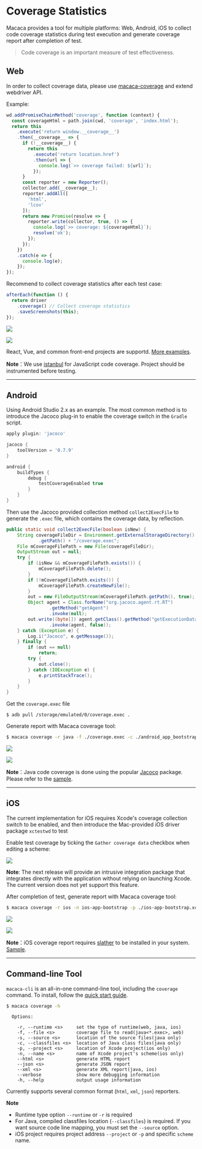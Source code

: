 # Coverage Statistics

Macaca provides a tool for multiple platforms: Web, Android, iOS to collect code coverage statistics during test execution and generate coverage report after completion of test. 

> Code coverage is an important measure of test effectiveness.

## Web

In order to collect coverage data, please use [macaca-coverage](//github.com/macacajs/macaca-coverage) and extend webdriver API.

Example:

```javascript
wd.addPromiseChainMethod('coverage', function (context) {
  const coverageHtml = path.join(cwd, 'coverage', 'index.html');
  return this
    .execute('return window.__coverage__')
    .then(__coverage__ => {
      if (!__coverage__) {
        return this
          .execute('return location.href')
          .then(url => {
            console.log(`>> coverage failed: ${url}`);
          });
      }
      const reporter = new Reporter();
      collector.add(__coverage__);
      reporter.addAll([
        'html',
        'lcov'
      ]);
      return new Promise(resolve => {
        reporter.write(collector, true, () => {
          console.log(`>> coverage: ${coverageHtml}`);
          resolve('ok');
        });
      });
    })
    .catch(e => {
      console.log(e);
    });
});
```

Recommend to collect coverage statistics after each test case:

```javascript
afterEach(function () {
  return driver
    .coverage()	// Collect coverage statistics
    .saveScreenshots(this);
});
```

![](https://wx3.sinaimg.cn/large/6d308bd9gy1forkepibstj21kw0r6gta.jpg)

![](https://wx3.sinaimg.cn/large/6d308bd9gy1forl1pd99pj211x0rtgrt.jpg)

React, Vue, and common front-end projects are supportd. [More examples](//github.com/macacajs/awesome-macaca#coverage).

**Note**：We use [istanbul](//github.com/gotwarlost/istanbul) for JavaScript code coverage. Project should be instrumented before testing.

---

## Android

Using Android Studio 2.x as an example. The most common method is to introduce the Jacoco plug-in to enable the coverage switch in the `Gradle` script.

```gradle
apply plugin: 'jacoco'

jacoco {
    toolVersion = '0.7.9'
}

android {
    buildTypes {
        debug {
            testCoverageEnabled true
        }
    }
}
```

Then use the Jacoco provided collection method `collect2ExecFile` to generate the `.exec` file, which contains the coverage data, by reflection.

```java
public static void collect2ExecFile(boolean isNew) {
    String coverageFileDir = Environment.getExternalStorageDirectory()
            .getPath() + "/coverage.exec";
    File mCoverageFilePath = new File(coverageFileDir);
    OutputStream out = null;
    try {
        if (isNew && mCoverageFilePath.exists()) {
            mCoverageFilePath.delete();
        }
        if (!mCoverageFilePath.exists()) {
            mCoverageFilePath.createNewFile();
        }
        out = new FileOutputStream(mCoverageFilePath.getPath(), true);
        Object agent = Class.forName("org.jacoco.agent.rt.RT")
                .getMethod("getAgent")
                .invoke(null);
        out.write((byte[]) agent.getClass().getMethod("getExecutionData", boolean.class)
                .invoke(agent, false));
    } catch (Exception e) {
        Log.i("Jacoco", e.getMessage());
    } finally {
        if (out == null)
            return;
        try {
            out.close();
        } catch (IOException e) {
            e.printStackTrace();
        }
    }
}
```

Get the `coverage.exec` file

```
$ adb pull /storage/emulated/0/coverage.exec .
```

Generate report with Macaca coverage tool:

```bash
$ macaca coverage -r java -f ./coverage.exec -c ./android_app_bootstrap/build/intermediates/classes/debug -s ./android_app_bootstrap/src/main/java --html ./reporter
```
![](https://wx3.sinaimg.cn/large/6d308bd9gy1forl1qm602j21kw0sn15x.jpg)

![](https://wx3.sinaimg.cn/large/6d308bd9gy1forl1qxn7ij21kw16zkam.jpg)

**Note**：Java code coverage is done using the popular [Jacoco]((//github.com/jacoco/jacoco)) package. Please refer to the [sample](//github.com/macacajs/awesome-macaca#coverage).

---

## iOS

The current implementation for iOS requires Xcode's coverage collection switch to be enabled, and then introduce the Mac-provided iOS driver package `xctestwd` to test

Enable test coverage by ticking the `Gather coverage data` checkbox when editing a scheme:

![](https://wx2.sinaimg.cn/large/6d308bd9gy1forlbdrx66j20ow0e0q55.jpg)

**Note**: The next release will provide an intrusive integration package that integrates directly with the application without relying on launching Xcode. The current version does not yet support this feature.

After completion of test, generate report with Macaca coverage tool:

```bash
$ macaca coverage -r ios -n ios-app-bootstrap -p ./ios-app-bootstrap.xcodeproj --html ./reporter
```

![](https://wx3.sinaimg.cn/large/6d308bd9gy1forlgyhm6tj21030ok78y.jpg)

![](https://wx3.sinaimg.cn/large/6d308bd9gy1forlgyonr0j21030ok79b.jpg)

**Note**：iOS coverage report requires [slather](//github.com/SlatherOrg/slather) to be installed in your system. [Sample](//github.com/macacajs/awesome-macaca#coverage).

---

## Command-line Tool

`macaca-cli` is an all-in-one command-line tool, including the `coverage` command. To install, follow the [quick start guide](./quick-start).

```bash
$ macaca coverage -h
```

```
  Options:

    -r, --runtime <s>     set the type of runtime(web, java, ios)
    -f, --file <s>        coverage file to read(java<*.exec>, web)
    -s, --source <s>      location of the source files(java only)
    -c, --classfiles <s>  location of Java class files(java only)
    -p, --project <s>     location of Xcode project(ios only)
    -n, --name <s>        name of Xcode project's scheme(ios only)
    --html <s>            generate HTML report
    --json <s>            generate JSON report
    --xml <s>             generate XML report(java, ios)
    --verbose             show more debugging information
    -h, --help            output usage information
```

Currently supports several common format (`html`, `xml`, `json`) reporters.

**Note**

- Runtime type option `--runtime` or `-r` is required
- For Java, compiled classfiles location (`--classfiles`) is required. If you want source code line mapping, you must set the `--source` option.
- iOS project requires project address `--project` or `-p` and specific `scheme` name.
